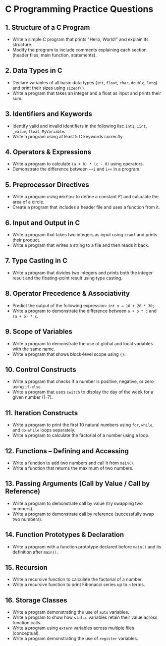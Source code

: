 # C Programming Practice Questions

## 1. Structure of a C Program
- Write a simple C program that prints "Hello, World!" and explain its structure.
- Modify the program to include comments explaining each section (header files, main function, statements).

## 2. Data Types in C
- Declare variables of all basic data types (`int`, `float`, `char`, `double`, `long`) and print their sizes using `sizeof()`.
- Write a program that takes an integer and a float as input and prints their sum.

## 3. Identifiers and Keywords
- Identify valid and invalid identifiers in the following list: `int1`, `1int`, `_value`, `float`, `MyVariable`.
- Write a program using at least 5 C keywords correctly.

## 4. Operators & Expressions
- Write a program to calculate `(a + b) * (c - d)` using operators.
- Demonstrate the difference between `++i` and `i++` in a program.

## 5. Preprocessor Directives
- Write a program using `#define` to define a constant `PI` and calculate the area of a circle.
- Create a program that includes a header file and uses a function from it.

## 6. Input and Output in C
- Write a program that takes two integers as input using `scanf` and prints their product.
- Write a program that writes a string to a file and then reads it back.

## 7. Type Casting in C
- Write a program that divides two integers and prints both the integer result and the floating-point result using type casting.

## 8. Operator Precedence & Associativity
- Predict the output of the following expression: `int x = 10 + 20 * 30;`
- Write a program to demonstrate the difference between `a + b * c` and `(a + b) * c`.

## 9. Scope of Variables
- Write a program to demonstrate the use of global and local variables with the same name.
- Write a program that shows block-level scope using `{}`.

## 10. Control Constructs
- Write a program that checks if a number is positive, negative, or zero using `if-else`.
- Write a program that uses `switch` to display the day of the week for a given number (1–7).

## 11. Iteration Constructs
- Write a program to print the first 10 natural numbers using `for`, `while`, and `do-while` loops separately.
- Write a program to calculate the factorial of a number using a loop.

## 12. Functions – Defining and Accessing
- Write a function to add two numbers and call it from `main()`.
- Write a function that returns the maximum of two numbers.

## 13. Passing Arguments (Call by Value / Call by Reference)
- Write a program to demonstrate call by value (try swapping two numbers).
- Write a program to demonstrate call by reference (successfully swap two numbers).

## 14. Function Prototypes & Declaration
- Write a program with a function prototype declared before `main()` and its definition after `main()`.

## 15. Recursion
- Write a recursive function to calculate the factorial of a number.
- Write a recursive function to print Fibonacci series up to `n` terms.

## 16. Storage Classes
- Write a program demonstrating the use of `auto` variables.
- Write a program to show how `static` variables retain their value across function calls.
- Write a program using `extern` variables across multiple files (conceptual).
- Write a program demonstrating the use of `register` variables.
